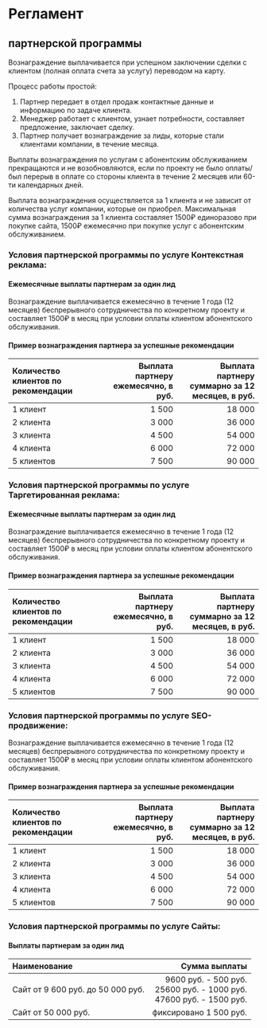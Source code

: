 # Регламент
## партнерской программы

Вознаграждение выплачивается при успешном заключении сделки с клиентом (полная оплата счета за услугу) переводом на карту.

Процесс работы простой:
1. Партнер передает в отдел продаж контактные данные и информацию по задаче клиента.
2. Менеджер работает с клиентом, узнает потребности, составляет предложение, заключает сделку.
3. Партнер получает вознаграждение за лиды, которые стали клиентами компании, в течение месяца.

Выплаты вознаграждения по услугам с абонентским обслуживанием прекращаются и не возобновляются, если по проекту не было оплаты/был перерыв в оплате со стороны клиента в течение 2 месяцев или 60-ти календарных дней.

Выплата вознаграждения осуществляется за 1 клиента и не зависит от количества услуг компании, которые он приобрел. Максимальная сумма вознаграждения за 1 клиента составляет 1500₽ единоразово при покупке сайта, 1500₽ ежемесячно при покупке услуг с абонентским обслуживанием.

### Условия партнерской программы по услуге Контекстная реклама:
#### Ежемесячные выплаты партнерам за один лид

Вознаграждение выплачивается ежемесячно в течение 1 года (12 месяцев) беспрерывного сотрудничества по конкретному проекту и составляет 1500₽ в месяц при условии оплаты клиентом абонентского обслуживания.

#### Пример вознаграждения партнера за успешные рекомендации

| Количество клиентов по рекомендации| Выплата партнеру ежемесячно, в руб. | Выплата партнеру суммарно за 12 месяцев, в руб. |
|:---------------------------------- |------------------------------------:|------------------------------------------------:|
|             1 клиент               |                               1 500 |                                          18 000 |
|             2 клиента              |                               3 000 |                                          36 000 |
|             3 клиента              |                               4 500 |                                          54 000 |
|             4 клиента              |                               6 000 |                                          72 000 |
|             5 клиентов             |                               7 500 |                                          90 000 |


### Условия партнерской программы по услуге Таргетированная реклама:
#### Ежемесячные выплаты партнерам за один лид

Вознаграждение выплачивается ежемесячно в течение 1 года (12 месяцев) беспрерывного сотрудничества по конкретному проекту и составляет 1500₽ в месяц при условии оплаты клиентом абонентского обслуживания.

#### Пример вознаграждения партнера за успешные рекомендации

| Количество клиентов по рекомендации| Выплата партнеру ежемесячно, в руб. | Выплата партнеру суммарно за 12 месяцев, в руб. |
|:---------------------------------- |------------------------------------:|------------------------------------------------:|
|             1 клиент               |                               1 500 |                                          18 000 |
|             2 клиента              |                               3 000 |                                          36 000 |
|             3 клиента              |                               4 500 |                                          54 000 |
|             4 клиента              |                               6 000 |                                          72 000 |
|             5 клиентов             |                               7 500 |                                          90 000 |


### Условия партнерской программы по услуге SEO-продвижение:

Вознаграждение выплачивается ежемесячно в течение 1 года (12 месяцев) беспрерывного сотрудничества по конкретному проекту и составляет 1500₽ в месяц при условии оплаты клиентом абонентского обслуживания.

#### Пример вознаграждения партнера за успешные рекомендации

| Количество клиентов по рекомендации| Выплата партнеру ежемесячно, в руб. | Выплата партнеру суммарно за 12 месяцев, в руб. |
|:---------------------------------- |------------------------------------:|------------------------------------------------:|
|             1 клиент               |                               1 500 |                                          18 000 |
|             2 клиента              |                               3 000 |                                          36 000 |
|             3 клиента              |                               4 500 |                                          54 000 |
|             4 клиента              |                               6 000 |                                          72 000 |
|             5 клиентов             |                               7 500 |                                          90 000 |
  

### Условия партнерской программы по услуге Сайты:
#### Выплаты партнерам за один лид

|             Наименование             |             Сумма выплаты            |
|:-------------------------------------|-------------------------------------:|
|Сайт от 9 600 руб. до 50 000 руб.| 9600 руб. - 500 руб. <br>25600 руб. - 1000 руб. <br>47600 руб. - 1500 руб. |
|Сайт от 50 000 руб.|  фиксировано 1 500 руб. |

